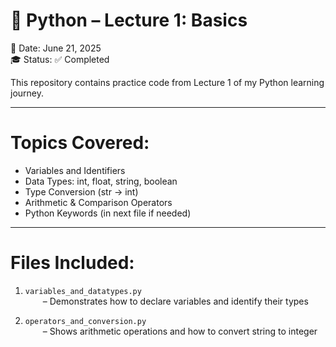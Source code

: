 # 🐍 Python – Lecture 1: Basics

📅 Date: June 21, 2025  
🎓 Status: ✅ Completed

This repository contains practice code from Lecture 1 of my Python learning journey.

---

# Topics Covered:

- Variables and Identifiers
- Data Types: int, float, string, boolean
- Type Conversion (str → int)
- Arithmetic & Comparison Operators
- Python Keywords (in next file if needed)

---

# Files Included:

1. `variables_and_datatypes.py`  
  – Demonstrates how to declare variables and identify their types

2. `operators_and_conversion.py`  
  – Shows arithmetic operations and how to convert string to integer



